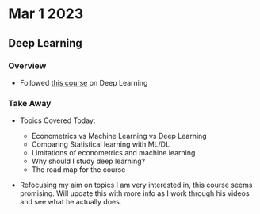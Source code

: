 # Mar 1 2023
## Deep Learning

### Overview

- Followed [this course](https://www.youtube.com/watch?v=wdVQ-EGIbxM&ab_channel=PedramJahangiry) on Deep Learning

### Take Away

- Topics Covered Today:
  - Econometrics vs Machine Learning vs Deep Learning
  - Comparing Statistical learning with ML/DL
  - Limitations of econometrics and machine learning
  - Why should I study deep learning? 
  - The road map for the course

- Refocusing my aim on topics I am very interested in, this course seems promising. Will update this with more info as I work through his videos and see what he actually does.
